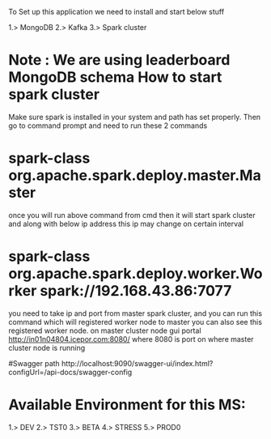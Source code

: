 To Set up this application we need to install and start below stuff

1.> MongoDB
2.> Kafka
3.> Spark cluster

Note : We are using leaderboard MongoDB schema
How to start spark cluster
==========================
Make sure spark is installed in your system and path has set properly.
Then go to command prompt and need to run these 2 commands

# spark-class org.apache.spark.deploy.master.Master
 once you will run above command from cmd then it will start spark cluster
 and along with below ip address this ip may change on certain interval
# spark-class org.apache.spark.deploy.worker.Worker spark://192.168.43.86:7077
 you need to take ip and port from master spark cluster, and you can run this command
 which will registered worker node to master you can also see this registered worker node.
 on master cluster node gui portal http://in01n04804.icepor.com:8080/
 where 8080 is port on where master cluster node is running

#Swagger path
http://localhost:9090/swagger-ui/index.html?configUrl=/api-docs/swagger-config

Available Environment for this MS:
===============================
1.> DEV
2.> TST0
3.> BETA
4.> STRESS
5.> PROD0
